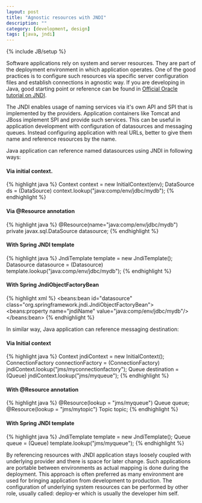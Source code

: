 ```yaml
---
layout: post
title: "Agnostic resources with JNDI"
description: ""
category: [development, design]
tags: [java, jndi]
---
```

{% include JB/setup %}

Software applications rely on system and server resources. They are part of the deployment environment in which application operates. One of the good practices is to configure such resources via specific server configuration files and establish connections in agnostic way. If you are developing in Java, good starting point or reference can be found in [Official Oracle tutorial on JNDI](https://docs.oracle.com/javase/tutorial/jndi/).

The JNDI enables usage of naming services via it's own API and SPI that is implemented by the providers. Application containers like Tomcat and JBoss implement SPI and provide such services. This can be useful in application development with configuration of datasources and messaging queues. Instead configuring application with real URLs, better to give them name and reference resources by the name.

Java application can reference named datasources using JNDI in following ways:

#### Via initial context.

{% highlight java %}
Context context = new InitialContext(env);
DataSource ds = (DataSource) context.lookup("java:comp/env/jdbc/mydb");
{% endhighlight %}

#### Via @Resource annotation

{% highlight java %}
@Resource(name="java:comp/env/jdbc/mydb")
private javax.sql.DataSource datasource;
{% endhighlight %}

#### With Spring JNDI template

{% highlight java %}
JndiTemplate template = new JndiTemplate();
Datasource datasource = (Datasource) template.lookup("java:comp/env/jdbc/mydb");
{% endhighlight %}

#### With Spring JndiObjectFactoryBean

{% highlight xml %}
<beans:bean id="datasource" class="org.springframework.jndi.JndiObjectFactoryBean">
    <beans:property name="jndiName" value="java:comp/env/jdbc/mydb"/>
</beans:bean>
{% endhighlight %}

In similar way, Java application can reference messaging destination:

#### Via Initial context

{% highlight java %}
Context jndiContext = new InitialContext(); 
ConnectionFactory connectionFactory = (ConnectionFactory)    
	jndiContext.lookup("jms/myconnectionfactory"); 
Queue destination = (Queue) jndiContext.lookup("jms/myqueue"); 
{% endhighlight %}

#### With @Resource annotation

{% highlight java %}
@Resource(lookup = "jms/myqueue") Queue queue;
@Resource(lookup = "jms/mytopic") Topic topic;
{% endhighlight %}

#### With Spring JNDI template

{% highlight java %}
JndiTemplate template = new JndiTemplate();
Queue queue = (Queue) template.lookup("jms/myqueue");
{% endhighlight %}

By referencing resources with JNDI application stays loosely coupled with underlying provider and there is space for later change. Such applications are portable between environments as actual mapping is done during the deployment. This approach is often preferred as many environment are used for bringing application from development to production. The configuration of underlying system resources can be performed by other role, usually called: deploy-er which is usually the developer him self.